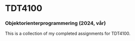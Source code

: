 # TDT4100

### Objektorienterprogrammering (2024, vår)

This is a collection of my completed assignments for TDT4100.
